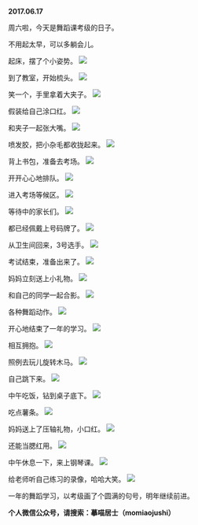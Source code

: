 
          
**2017.06.17**

周六啦，今天是舞蹈课考级的日子。

不用起太早，可以多躺会儿。

起床，摆了个小姿势。
![](http://imglf0.nosdn.127.net/img/TitnNmpmK0dScjBROVh4WTlLYWFxRUZnSkhsM0VZQTRIUzMybjRXZ3RmMD0.jpg)


到了教室，开始梳头。
![](http://imglf0.nosdn.127.net/img/M3RDMTNKZkpacTRkNkpmYjRucVBlZmlRWlhOYW9WcHFXb0ZTUmdUaEZ4Yz0.jpg)


笑一个，手里拿着大夹子。
![](http://imglf.nosdn.127.net/img/QW9ZOUk0bHFMVTN6d2JkSlp0WW5GdFp0eDBmcHBONnFoaU5lTDVCbFNDdz0.jpg)


假装给自己涂口红。
![](http://imglf2.nosdn.127.net/img/U2pIQmhOVUVDalMvbUhFUUJPVTUrNHJiaElyT04wdEVxUDBqLzlEOG85RT0.jpg)


和夹子一起张大嘴。
![](http://imglf.nosdn.127.net/img/TWJ1ZC8vOVpjbU8zV085MFZYaE9td24wZmRIdkUvRlVLajdxdVlleDZoMD0.jpg)


喷发胶，把小杂毛都收拢起来。
![](http://imglf2.nosdn.127.net/img/NzlwMEJPbnBOejB1OWJqWFd6N0cxcnRJUVI5TlZOZ3FIUWd1MzdLRFRmcz0.jpg)


背上书包，准备去考场。
![](http://imglf1.nosdn.127.net/img/SThTSVh5T1JWUGVGV3M1MHVtOTNHUndWQlcvd283QUs0cHl1V2dGMGY2ND0.jpg)


开开心心地排队。
![](http://imglf2.nosdn.127.net/img/WFQ2emR4NXRoejlvelN0YWt4L3BpZnJweFZhemljcTRxdjBNZWlSeU9RMD0.jpg)


进入考场等候区。
![](http://imglf0.nosdn.127.net/img/OHkzcXIwcjMvSE12UGtNZVNZMmNmN3E0TTJlZ3FYMmpNc1I4V3AzM0puVT0.jpg)


等待中的家长们。
![](http://imglf0.nosdn.127.net/img/NEN2YUthRGU1OG0yd3lnNkVqRWkyZWpJZHhkUEdqSXhpZWwwaWRuNzlMaz0.jpg)


都已经佩戴上号码牌了。
![](http://imglf1.nosdn.127.net/img/eUR4V2NiYWIvaENqNEVKOWtkTU91Vlg2aEhZN2RMNk9NWWFENkJwUFNBOD0.jpg)


从卫生间回来，3号选手。
![](http://imglf.nosdn.127.net/img/WnlHY1lYT2ZtVzlqVkxpYW9tRG9PTU90ZGpmV29QR3VRY3NGSU1Qa2RGaz0.jpg)


考试结束，准备出来了。
![](http://imglf2.nosdn.127.net/img/SS9xUTBHWDZWQ2J3cERQY2N4NmRSaXRzVS8xRDNkN3VhNWwwU3VocHdaWT0.jpg)


妈妈立刻送上小礼物。
![](http://imglf.nosdn.127.net/img/NTdwWGwydGxKVXRmS3RaMUVLRVRvVlZxRXJmVmUrbVpqSmprWlNVRFd5UT0.jpg)


和自己的同学一起合影。
![](http://imglf2.nosdn.127.net/img/YlBieWkyOFMyY0JtSC9uNUhsbmVLQmZwY1hkUE5DbFREZFZuSEdQS1FxYz0.jpg)


各种舞蹈动作。
![](http://imglf1.nosdn.127.net/img/VUdDTVR5SjlTT2dINlBQOCtvZk9VaEVoNytSb1B6L1hJMnVhV2RrWUdPcz0.jpg)


开心地结束了一年的学习。
![](http://imglf.nosdn.127.net/img/WUNZcnpxYlVyWGs2RDd6Wm9uTGFKVkZxTXBPUGd6bGd1MmpsaC9sRWw1Zz0.jpg)


相互拥抱。
![](http://imglf.nosdn.127.net/img/czBJWWF2N2NLMDZySnJoSDJQQUNsWFlWVnJGSlU1VnQwQlhlZ2gxOHRNRT0.jpg)


照例去玩儿旋转木马。
![](http://imglf.nosdn.127.net/img/QlJRSStycFgyeVpZUnBkdTVFRWIvc2h3anFwdG1vUDYwWWFSa0FKTHVWQT0.jpg)


自己跳下来。
![](http://imglf2.nosdn.127.net/img/dGNEdGJsWWhFNnQ4ZmtXSXlhTmt4aVJTemZobmxaMUMreVVRRjNrWkFqaz0.jpg)


中午吃饭，钻到桌子底下。
![](http://imglf0.nosdn.127.net/img/N3NlTTRaS1YvWXhZUVJNOXk2YkV6M0R5NHFQVC9xbDJPb29LVnJQQ1NQdz0.jpg)


吃点薯条。
![](http://imglf0.nosdn.127.net/img/L01EcmVVdCt0cThVVENWMmVpTEt5OXB2amFaKzgxZ01CTEUzN3JRM2FBVT0.jpg)


妈妈送上了压轴礼物，小口红。
![](http://imglf2.nosdn.127.net/img/VU9ERzRzMmJ0cHNWMnpOTkFKMFc5anpQanRtV1pSSER1ODFLeGVUUDVmTT0.jpg)


还能当腮红用。
![](http://imglf.nosdn.127.net/img/d1R6K2F4SWVIdWVkdkozZ1c0Z0xPRGtRYlJLeFc0NFk1Mjk0WFdGVzIwbz0.jpg)


中午休息一下，来上钢琴课。
![](http://imglf.nosdn.127.net/img/MG9aV290MFRQWDdtdjczUEtScEJ3VXRUMHJ5R1RLNmNuaVg1ZHVjZW1Vcz0.jpg)


给老师听自己练习的录像，哈哈大笑。
![](http://imglf2.nosdn.127.net/img/cmlkMTc0MUxJOXF4UnRCZjBCZi81RDlQOXVWMlkrZGZtdzhPaDd4WlpTTT0.jpg)


一年的舞蹈学习，以考级画了个圆满的句号，明年继续前进。


**个人微信公众号，请搜索：摹喵居士（momiaojushi）**

        